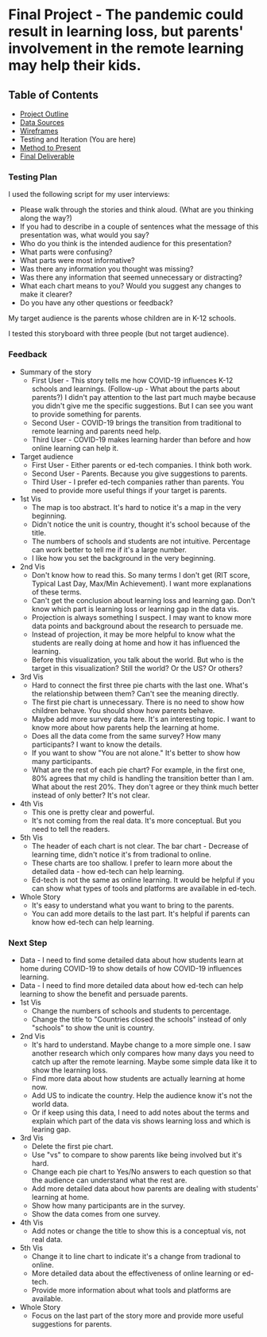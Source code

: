 # Final Project - The pandemic could result in learning loss, but parents' involvement in the remote learning may help their kids.
## Table of Contents
  * [Project Outline](project-outline.md)
  * [Data Sources](data-sources.md)
  * [Wireframes](/wireframes.md)
  * Testing and Iteration (You are here)
  * [Method to Present](/method-to-present.md)
  * [Final Deliverable](/final-deliverable.md)

### Testing Plan
I used the following script for my user interviews:

* Please walk through the stories and think aloud. (What are you thinking along the way?)
* If you had to describe in a couple of sentences what the message of this presentation was, what would you say?
* Who do you think is the intended audience for this presentation?
* What parts were confusing?
* What parts were most informative?
* Was there any information you thought was missing?
* Was there any information that seemed unnecessary or distracting?
* What each chart means to you? Would you suggest any changes to make it clearer?
* Do you have any other questions or feedback?

My target audience is the parents whose children are in K-12 schools.

I tested this storyboard with three people (but not target audience).

### Feedback
* Summary of the story
  * First User - This story tells me how COVID-19 influences K-12 schools and learnings. (Follow-up - What about the parts about parents?) I didn't pay attention to the last part much maybe because you didn't give me the specific suggestions. But I can see you want to provide something for parents.
  * Second User - COVID-19 brings the transition from traditional to remote learning and parents need help.
  * Third User - COVID-19 makes learning harder than before and how online learning can help it.
* Target audience 
  * First User - Either parents or ed-tech companies. I think both work.
  * Second User - Parents. Because you give suggestions to parents.
  * Third User - I prefer ed-tech companies rather than parents. You need to provide more useful things if your target is parents.
* 1st Vis
  * The map is too abstract. It's hard to notice it's a map in the very beginning. 
  * Didn't notice the unit is country, thought it's school because of the title. 
  * The numbers of schools and students are not intuitive. Percentage can work better to tell me if it's a large number.
  * I like how you set the background in the very beginning.
* 2nd Vis
  * Don't know how to read this. So many terms I don't get (RIT score, Typical Last Day, Max/Min Achievement). I want more explanations of these terms.
  * Can't get the conclusion about learning loss and learning gap. Don't know which part is learning loss or learning gap in the data vis.
  * Projection is always something I suspect. I may want to know more data points and background about the research to persuade me. 
  * Instead of projection, it may be more helpful to know what the students are really doing at home and how it has influenced the learning. 
  * Before this visualization, you talk about the world. But who is the target in this visualization? Still the world? Or the US? Or others?
* 3rd Vis
  * Hard to connect the first three pie charts with the last one. What's the relationship between them? Can't see the meaning directly.
  * The first pie chart is unnecessary. There is no need to show how children behave. You should show how parents behave.
  * Maybe add more survey data here. It's an interesting topic. I want to know more about how parents help the learning at home.
  * Does all the data come from the same survey? How many participants? I want to know the details.
  * If you want to show "You are not alone." It's better to show how many participants.
  * What are the rest of each pie chart? For example, in the first one, 80% agrees that my child is handling the transition better than I am. What about the rest 20%. They don't agree or they think much better instead of only better? It's not clear.
* 4th Vis
  * This one is pretty clear and powerful.
  * It's not coming from the real data. It's more conceptual. But you need to tell the readers. 
* 5th Vis
  * The header of each chart is not clear. The bar chart - Decrease of learning time, didn't notice it's from tradional to online.
  * These charts are too shallow. I prefer to learn more about the detailed data - how ed-tech can help learning.
  * Ed-tech is not the same as online learning. It would be helpful if you can show what types of tools and platforms are available in ed-tech.
* Whole Story
  * It's easy to understand what you want to bring to the parents.
  * You can add more details to the last part. It's helpful if parents can know how ed-tech can help learning.

### Next Step
* Data - I need to find some detailed data about how students learn at home during COVID-19 to show details of how COVID-19 influences learning.
* Data - I need to find more detailed data about how ed-tech can help learning to show the benefit and persuade parents.
* 1st Vis
  * Change the numbers of schools and students to percentage.
  * Change the title to "Countries closed the schools" instead of only "schools" to show the unit is country.
* 2nd Vis
  * It's hard to understand. Maybe change to a more simple one. I saw another research which only compares how many days you need to catch up after the remote learning. Maybe some simple data like it to show the learning loss.
  * Find more data about how students are actually learning at home now.
  * Add US to indicate the country. Help the audience know it's not the world data.
  * Or if keep using this data, I need to add notes about the terms and explain which part of the data vis shows learning loss and which is learing gap.
* 3rd Vis
  * Delete the first pie chart.
  * Use "vs" to compare to show parents like being involved but it's hard.
  * Change each pie chart to Yes/No answers to each question so that the audience can understand what the rest are.
  * Add more detailed data about how parents are dealing with students' learning at home.
  * Show how many participants are in the survey.
  * Show the data comes from one survey.
* 4th Vis
  * Add notes or change the title to show this is a conceptual vis, not real data.
* 5th Vis
  * Change it to line chart to indicate it's a change from tradional to online. 
  * More detailed data about the effectiveness of online learning or ed-tech.
  * Provide more information about what tools and platforms are available.
* Whole Story
  * Focus on the last part of the story more and provide more useful suggestions for parents.

